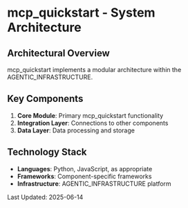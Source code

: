 # mcp_quickstart - System Architecture

## Architectural Overview

mcp_quickstart implements a modular architecture within the AGENTIC_INFRASTRUCTURE.

## Key Components

1. **Core Module**: Primary mcp_quickstart functionality
2. **Integration Layer**: Connections to other components
3. **Data Layer**: Data processing and storage

## Technology Stack

- **Languages**: Python, JavaScript, as appropriate
- **Frameworks**: Component-specific frameworks
- **Infrastructure**: AGENTIC_INFRASTRUCTURE platform

Last Updated: 2025-06-14
